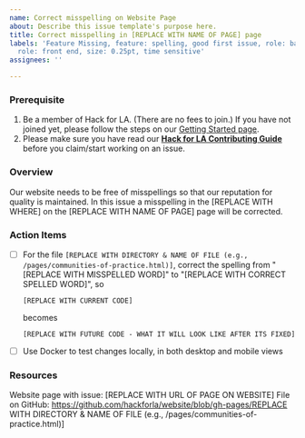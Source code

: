 ```yaml
---
name: Correct misspelling on Website Page
about: Describe this issue template's purpose here.
title: Correct misspelling in [REPLACE WITH NAME OF PAGE] page
labels: 'Feature Missing, feature: spelling, good first issue, role: back end/devOps,
  role: front end, size: 0.25pt, time sensitive'
assignees: ''

---
```


### Prerequisite
1. Be a member of Hack for LA. (There are no fees to join.) If you have not joined yet, please follow the steps on our [Getting Started page](https://www.hackforla.org/getting-started).
2. Please make sure you have read our **[Hack for LA Contributing Guide](https://github.com/hackforla/website/blob/gh-pages/CONTRIBUTING.md)** before you claim/start working on an issue.

### Overview
Our website needs to be free of misspellings so that our reputation for quality is maintained.  In this issue a misspelling in the [REPLACE WITH WHERE]  on the [REPLACE WITH NAME OF PAGE] page will be corrected.  

### Action Items
- [ ] For the file `[REPLACE WITH DIRECTORY & NAME OF FILE (e.g., /pages/communities-of-practice.html)]`, correct the spelling from "[REPLACE WITH MISSPELLED WORD]" to "[REPLACE WITH CORRECT SPELLED WORD]", so
   ```
   [REPLACE WITH CURRENT CODE]
   ```
   becomes
   ```
   [REPLACE WITH FUTURE CODE - WHAT IT WILL LOOK LIKE AFTER ITS FIXED]
   ```
- [ ] Use Docker to test changes locally, in both desktop and mobile views

### Resources
Website page with issue: [REPLACE WITH URL OF PAGE ON WEBSITE]
File on GitHub: https://github.com/hackforla/website/blob/gh-pages/REPLACE WITH DIRECTORY & NAME OF FILE (e.g., /pages/communities-of-practice.html)]
